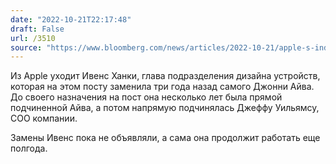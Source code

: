 ```yaml
---
date: "2022-10-21T22:17:48"
draft: False
url: /3510
source: "https://www.bloomberg.com/news/articles/2022-10-21/apple-s-industrial-design-chief-evans-hankey-is-leaving-three-years-after-ive"
---
```


Из Apple уходит Ивенс Ханки, глава подразделения дизайна устройств, которая на этом посту заменила три года назад самого Джонни Айва. До своего назначения на пост она несколько лет была прямой подчиненной Айва, а потом напрямую подчинялась Джеффу Уильямсу, COO компании.

Замены Ивенс пока не объявляли, а сама она продолжит работать еще полгода.

